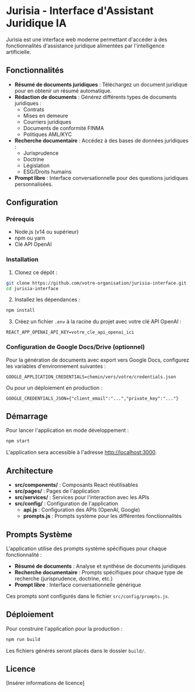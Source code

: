 # Jurisia - Interface d'Assistant Juridique IA

Jurisia est une interface web moderne permettant d'accéder à des fonctionnalités d'assistance juridique alimentées par l'intelligence artificielle.

## Fonctionnalités

- **Résumé de documents juridiques** : Téléchargez un document juridique pour en obtenir un résumé automatique.
- **Rédaction de documents** : Générez différents types de documents juridiques :
  - Contrats
  - Mises en demeure
  - Courriers juridiques
  - Documents de conformité FINMA
  - Politiques AML/KYC
- **Recherche documentaire** : Accédez à des bases de données juridiques :
  - Jurisprudence
  - Doctrine
  - Législation
  - ESG/Droits humains
- **Prompt libre** : Interface conversationnelle pour des questions juridiques personnalisées.

## Configuration

### Prérequis

- Node.js (v14 ou supérieur)
- npm ou yarn
- Clé API OpenAI

### Installation

1. Clonez ce dépôt :
```bash
git clone https://github.com/votre-organisation/jurisia-interface.git
cd jurisia-interface
```

2. Installez les dépendances :
```bash
npm install
```

3. Créez un fichier `.env` à la racine du projet avec votre clé API OpenAI :
```
REACT_APP_OPENAI_API_KEY=votre_cle_api_openai_ici
```

### Configuration de Google Docs/Drive (optionnel)

Pour la génération de documents avec export vers Google Docs, configurez les variables d'environnement suivantes :

```
GOOGLE_APPLICATION_CREDENTIALS=chemin/vers/votre/credentials.json
```

Ou pour un déploiement en production :

```
GOOGLE_CREDENTIALS_JSON={"client_email":"...","private_key":"..."}
```

## Démarrage

Pour lancer l'application en mode développement :

```bash
npm start
```

L'application sera accessible à l'adresse [http://localhost:3000](http://localhost:3000).

## Architecture

- **src/components/** : Composants React réutilisables
- **src/pages/** : Pages de l'application
- **src/services/** : Services pour l'interaction avec les APIs
- **src/config/** : Configuration de l'application
  - **api.js** : Configuration des APIs (OpenAI, Google)
  - **prompts.js** : Prompts système pour les différentes fonctionnalités

## Prompts Système

L'application utilise des prompts système spécifiques pour chaque fonctionnalité :

- **Résumé de documents** : Analyse et synthèse de documents juridiques
- **Recherche documentaire** : Prompts spécifiques pour chaque type de recherche (jurisprudence, doctrine, etc.)
- **Prompt libre** : Interface conversationnelle générique

Ces prompts sont configurés dans le fichier `src/config/prompts.js`.

## Déploiement

Pour construire l'application pour la production :

```bash
npm run build
```

Les fichiers générés seront placés dans le dossier `build/`.

## Licence

[Insérer informations de licence]
